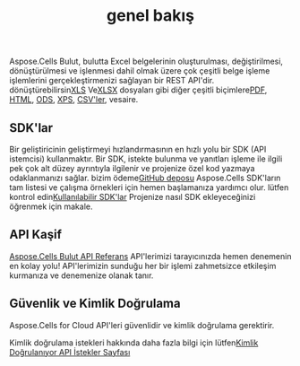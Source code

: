 ﻿---
title: genel bakış
second_title: Aspose.Cells Cloud Documen
type: docs
url: /tr/overview/
description: Aspose.Cells Bulut, oluşturma, dönüştürme, birleştirme, bölme, korumalı, iç nesne işlemi vb. için Excel'i destekler
weight: 10
---
 Aspose.Cells Bulut, bulutta Excel belgelerinin oluşturulması, değiştirilmesi, dönüştürülmesi ve işlenmesi dahil olmak üzere çok çeşitli belge işleme işlemlerini gerçekleştirmenizi sağlayan bir REST API'dir. dönüştürebilirsin[XLS](https://docs.fileformat.com/spreadsheet/xls/) Ve[XLSX](https://docs.fileformat.com/spreadsheet/xlsx/) dosyaları gibi diğer çeşitli biçimlere[PDF](https://docs.fileformat.com/view/pdf/), [HTML](https://docs.fileformat.com/web/html/), [ODS](https://docs.fileformat.com/spreadsheet/ods/), [XPS](https://docs.fileformat.com/page-description-language/xps/), [CSV'ler](https://docs.fileformat.com/spreadsheet/csv/), vesaire.

## **SDK'lar**
Bir geliştiricinin geliştirmeyi hızlandırmasının en hızlı yolu bir SDK (API istemcisi) kullanmaktır. Bir SDK, istekte bulunma ve yanıtları işleme ile ilgili pek çok alt düzey ayrıntıyla ilgilenir ve projenize özel kod yazmaya odaklanmanızı sağlar. bizim ödeme[GitHub deposu](https://github.com/aspose-cells-cloud) Aspose.Cells SDK'ların tam listesi ve çalışma örnekleri için hemen başlamanıza yardımcı olur. lütfen kontrol edin[Kullanılabilir SDK'lar](/cells/tr/available-sdks/) Projenize nasıl SDK ekleyeceğinizi öğrenmek için makale.

## **API Kaşif**
[Aspose.Cells Bulut API Referans](https://apireference.aspose.cloud/cells/) API'lerimizi tarayıcınızda hemen denemenin en kolay yolu! API'lerimizin sunduğu her bir işlemi zahmetsizce etkileşim kurmanıza ve denemenize olanak tanır.

## **Güvenlik ve Kimlik Doğrulama**
Aspose.Cells for Cloud API'leri güvenlidir ve kimlik doğrulama gerektirir.

 Kimlik doğrulama istekleri hakkında daha fazla bilgi için lütfen[Kimlik Doğrulanıyor API İstekler Sayfası](/total/getting-started/rest-api-overview/authenticating-api-requests/)
